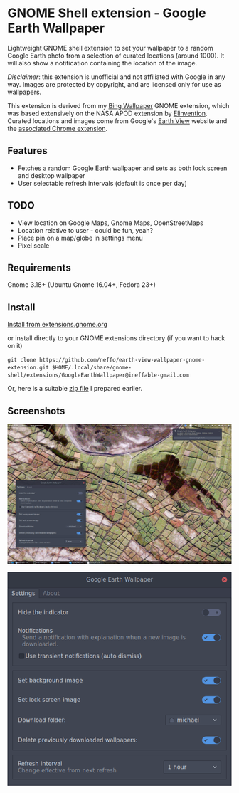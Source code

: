 # GNOME Shell extension - Google Earth Wallpaper

Lightweight GNOME shell extension to set your wallpaper to a random Google Earth photo from a selection of curated locations (around 1000). It will
also show a notification containing the location of the image.

*Disclaimer*: this extension is unofficial and not affiliated with Google in any way. Images are protected by copyright, and are licensed only
for use as wallpapers.

This extension is derived from my [Bing Wallpaper](https://github.com/neffo/bing-wallpaper-gnome-extension) GNOME extension, which was based extensively on the NASA APOD extension by [Elinvention](https://github.com/Elinvention). Curated locations and images come from Google's [Earth View](https://earthview.withgoogle.com/) website and the [associated Chrome extension](https://chrome.google.com/webstore/detail/earth-view-from-google-ea/bhloflhklmhfpedakmangadcdofhnnoh?hl=en).

## Features

* Fetches a random Google Earth wallpaper and sets as both lock screen and desktop wallpaper
* User selectable refresh intervals (default is once per day)

## TODO

* View location on Google Maps, Gnome Maps, OpenStreetMaps
* Location relative to user - could be fun, yeah?
* Place pin on a map/globe in settings menu
* Pixel scale

## Requirements

Gnome 3.18+ (Ubuntu Gnome 16.04+, Fedora 23+)

## Install

[Install from extensions.gnome.org](https://extensions.gnome.org/extension/1262/bing-wallpaper-changer/)

or install directly to your GNOME extensions directory (if you want to hack on it)

`git clone https://github.com/neffo/earth-view-wallpaper-gnome-extension.git $HOME/.local/share/gnome-shell/extensions/GoogleEarthWallpaper@ineffable-gmail.com`

Or, here is a suitable [zip file](https://neffo.github.io/GoogleEarthWallpaper@neffo.github.com.zip) I prepared earlier.

## Screenshots

![Screenshot](/screenshot/notification.jpg)

![Settings](/screenshot/settings.png)

